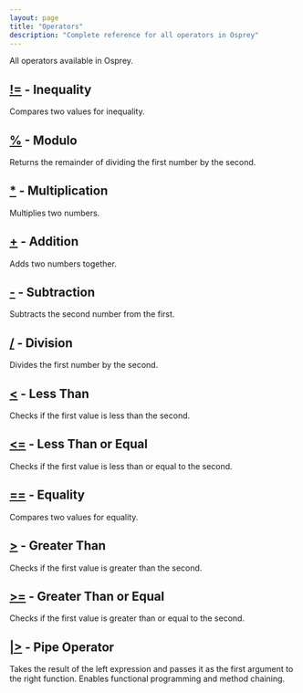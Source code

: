 ```yaml
---
layout: page
title: "Operators"
description: "Complete reference for all operators in Osprey"
---
```


All operators available in Osprey.

## [!=](not-equal/) - Inequality

Compares two values for inequality.

## [%](modulo/) - Modulo

Returns the remainder of dividing the first number by the second.

## [*](multiply/) - Multiplication

Multiplies two numbers.

## [+](plus/) - Addition

Adds two numbers together.

## [-](minus/) - Subtraction

Subtracts the second number from the first.

## [/](divide/) - Division

Divides the first number by the second.

## [<](less-than/) - Less Than

Checks if the first value is less than the second.

## [<=](less-equal/) - Less Than or Equal

Checks if the first value is less than or equal to the second.

## [==](equal/) - Equality

Compares two values for equality.

## [>](greater-than/) - Greater Than

Checks if the first value is greater than the second.

## [>=](greater-equal/) - Greater Than or Equal

Checks if the first value is greater than or equal to the second.

## [|>](pipe-operator/) - Pipe Operator

Takes the result of the left expression and passes it as the first argument to the right function. Enables functional programming and method chaining.

